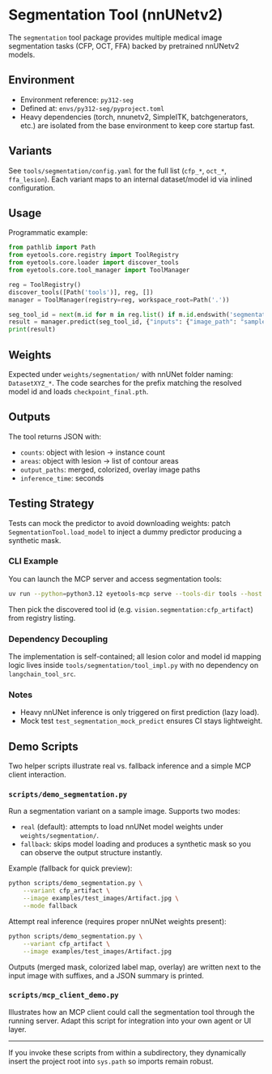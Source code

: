 # Segmentation Tool (nnUNetv2)

The `segmentation` tool package provides multiple medical image segmentation tasks (CFP, OCT, FFA) backed by pretrained nnUNetv2 models.

## Environment
- Environment reference: `py312-seg`
- Defined at: `envs/py312-seg/pyproject.toml`
- Heavy dependencies (torch, nnunetv2, SimpleITK, batchgenerators, etc.) are isolated from the base environment to keep core startup fast.

## Variants
See `tools/segmentation/config.yaml` for the full list (`cfp_*`, `oct_*`, `ffa_lesion`). Each variant maps to an internal dataset/model id via inlined configuration.

## Usage
Programmatic example:
```python
from pathlib import Path
from eyetools.core.registry import ToolRegistry
from eyetools.core.loader import discover_tools
from eyetools.core.tool_manager import ToolManager

reg = ToolRegistry()
discover_tools([Path('tools')], reg, [])
manager = ToolManager(registry=reg, workspace_root=Path('.'))

seg_tool_id = next(m.id for m in reg.list() if m.id.endswith('segmentation:cfp_DR'))
result = manager.predict(seg_tool_id, {"inputs": {"image_path": "sample.jpg"}})
print(result)
```

## Weights
Expected under `weights/segmentation/` with nnUNet folder naming: `DatasetXYZ_*`. The code searches for the prefix matching the resolved model id and loads `checkpoint_final.pth`.

## Outputs
The tool returns JSON with:
- `counts`: object with lesion -> instance count
- `areas`: object with lesion -> list of contour areas
- `output_paths`: merged, colorized, overlay image paths
- `inference_time`: seconds

## Testing Strategy
Tests can mock the predictor to avoid downloading weights: patch `SegmentationTool.load_model` to inject a dummy predictor producing a synthetic mask.

### CLI Example
You can launch the MCP server and access segmentation tools:
```bash
uv run --python=python3.12 eyetools-mcp serve --tools-dir tools --host 0.0.0.0 --port 8000
```
Then pick the discovered tool id (e.g. `vision.segmentation:cfp_artifact`) from registry listing.

### Dependency Decoupling
The implementation is self-contained; all lesion color and model id mapping logic lives inside `tools/segmentation/tool_impl.py` with no dependency on `langchain_tool_src`.

### Notes
- Heavy nnUNet inference is only triggered on first prediction (lazy load).
- Mock test `test_segmentation_mock_predict` ensures CI stays lightweight.

## Demo Scripts
Two helper scripts illustrate real vs. fallback inference and a simple MCP client interaction.

### `scripts/demo_segmentation.py`
Run a segmentation variant on a sample image. Supports two modes:

- `real` (default): attempts to load nnUNet model weights under `weights/segmentation/`.
- `fallback`: skips model loading and produces a synthetic mask so you can observe the output structure instantly.

Example (fallback for quick preview):
```bash
python scripts/demo_segmentation.py \
	--variant cfp_artifact \
	--image examples/test_images/Artifact.jpg \
	--mode fallback
```

Attempt real inference (requires proper nnUNet weights present):
```bash
python scripts/demo_segmentation.py \
	--variant cfp_artifact \
	--image examples/test_images/Artifact.jpg
```

Outputs (merged mask, colorized label map, overlay) are written next to the input image with suffixes, and a JSON summary is printed.

### `scripts/mcp_client_demo.py`
Illustrates how an MCP client could call the segmentation tool through the running server. Adapt this script for integration into your own agent or UI layer.

---
If you invoke these scripts from within a subdirectory, they dynamically insert the project root into `sys.path` so imports remain robust.

